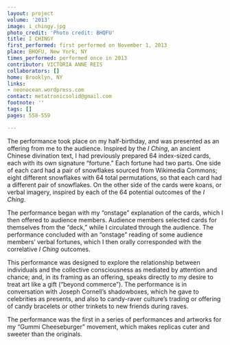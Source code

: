 ```yaml
---
layout: project
volume: '2013'
image: i_chingy.jpg
photo_credit: 'Photo credit: BHQFU'
title: I CHINGY
first_performed: first performed on November 1, 2013
place: BHQFU, New York, NY
times_performed: performed once in 2013
contributor: VICTORIA ANNE REIS
collaborators: []
home: Brooklyn, NY
links:
- neonocean.wordpress.com
contact: metatronicsolid@gmail.com
footnote: ''
tags: []
pages: 558-559

---
```


The performance took place on my half-birthday, and was presented as an offering from me to the audience. Inspired by the _I Ching_, an ancient Chinese divination text, I had previously prepared 64 index-sized cards, each with its own signature “fortune.” Each fortune had two parts. One side of each card had a pair of snowflakes sourced from Wikimedia Commons; eight different snowflakes with 64 total permutations, so that each card had a different pair of snowflakes. On the other side of the cards were koans, or verbal imagery, inspired by each of the 64 potential outcomes of the _I Ching_.

The performance began with my “onstage” explanation of the cards, which I then offered to audience members. Audience members selected cards for themselves from the “deck,” while I circulated through the audience. The performance concluded with an “onstage” reading of some audience members’ verbal fortunes, which I then orally corresponded with the correlative _I Ching_ outcomes.

This performance was designed to explore the relationship between individuals and the collective consciousness as mediated by attention and chance; and, in its framing as an offering, speaks directly to my desire to treat art like a gift (“beyond commerce”). The performance is in conversation with Joseph Cornell’s shadowboxes, which he gave to celebrities as presents, and also to candy-raver culture’s trading or offering of candy bracelets or other trinkets to new friends during raves.

The performance was the first in a series of performances and artworks for my “Gummi Cheeseburger” movement, which makes replicas cuter and sweeter than the originals.
